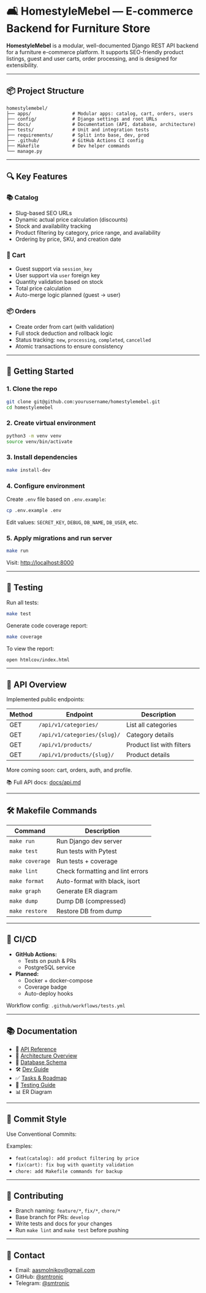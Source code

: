 # 🛋 HomestyleMebel — E-commerce Backend for Furniture Store

**HomestyleMebel** is a modular, well-documented Django REST API backend for a furniture e-commerce platform. It supports SEO-friendly product listings, guest and user carts, order processing, and is designed for extensibility.

---

## 📦 Project Structure

```
homestylemebel/
├── apps/               # Modular apps: catalog, cart, orders, users
├── config/             # Django settings and root URLs
├── docs/               # Documentation (API, database, architecture)
├── tests/              # Unit and integration tests
├── requirements/       # Split into base, dev, prod
├── .github/            # GitHub Actions CI config
├── Makefile            # Dev helper commands
└── manage.py
```

---

## 🔍 Key Features

### 📚 Catalog

- Slug-based SEO URLs
- Dynamic actual price calculation (discounts)
- Stock and availability tracking
- Product filtering by category, price range, and availability
- Ordering by price, SKU, and creation date

### 🛒 Cart

- Guest support via `session_key`
- User support via `user` foreign key
- Quantity validation based on stock
- Total price calculation
- Auto-merge logic planned (guest → user)

### 📦 Orders

- Create order from cart (with validation)
- Full stock deduction and rollback logic
- Status tracking: `new`, `processing`, `completed`, `cancelled`
- Atomic transactions to ensure consistency

---

## 🚀 Getting Started

### 1. Clone the repo

```bash
git clone git@github.com:yourusername/homestylemebel.git
cd homestylemebel
```

### 2. Create virtual environment

```bash
python3 -m venv venv
source venv/bin/activate
```

### 3. Install dependencies

```bash
make install-dev
```

### 4. Configure environment

Create `.env` file based on `.env.example`:

```bash
cp .env.example .env
```

Edit values: `SECRET_KEY`, `DEBUG`, `DB_NAME`, `DB_USER`, etc.

### 5. Apply migrations and run server

```bash
make run
```

Visit: [http://localhost:8000](http://localhost:8000)

---

## 🧪 Testing

Run all tests:

```bash
make test
```

Generate code coverage report:

```bash
make coverage
```

To view the report:

```bash
open htmlcov/index.html
```

---

## 📄 API Overview

Implemented public endpoints:

| Method | Endpoint                     | Description               |
| ------ | ---------------------------- | ------------------------- |
| GET    | `/api/v1/categories/`        | List all categories       |
| GET    | `/api/v1/categories/{slug}/` | Category details          |
| GET    | `/api/v1/products/`          | Product list with filters |
| GET    | `/api/v1/products/{slug}/`   | Product details           |

More coming soon: cart, orders, auth, and profile.

📚 Full API docs: [docs/api.md](./docs/api.md)

---

## 🛠 Makefile Commands

| Command         | Description                      |
| --------------- | -------------------------------- |
| `make run`      | Run Django dev server            |
| `make test`     | Run tests with Pytest            |
| `make coverage` | Run tests + coverage             |
| `make lint`     | Check formatting and lint errors |
| `make format`   | Auto-format with black, isort    |
| `make graph`    | Generate ER diagram              |
| `make dump`     | Dump DB (compressed)             |
| `make restore`  | Restore DB from dump             |

---

## 🔁 CI/CD

- **GitHub Actions:**
  - Tests on push & PRs
  - PostgreSQL service
- **Planned:**
  - Docker + docker-compose
  - Coverage badge
  - Auto-deploy hooks

Workflow config: `.github/workflows/tests.yml`

---

## 📚 Documentation

- 📄 [API Reference](./docs/api.md)
- 🧱 [Architecture Overview](./docs/architecture.md)
- 🧬 [Database Schema](./docs/database.md)
- 🛠 [Dev Guide](./docs/development.md)
- ✅ [Tasks & Roadmap](./docs/tasks.md)
- 🔬 [Testing Guide](./docs/testing.md)
- 📊 ER Diagram

---

## 🧊 Commit Style

Use Conventional Commits:

Examples:

- `feat(catalog): add product filtering by price`
- `fix(cart): fix bug with quantity validation`
- `chore: add Makefile commands for backup`

---

## 🤝 Contributing

- Branch naming: `feature/*`, `fix/*`, `chore/*`
- Base branch for PRs: `develop`
- Write tests and docs for your changes
- Run `make lint` and `make test` before pushing

---

## 📧 Contact

- Email: aasmolnikov@gmail.com
- GitHub: [@smtronic](https://github.com/smtronic)
- Telegram: [@smtronic](https://t.me/smtronic)
